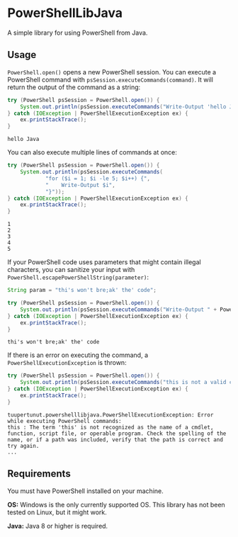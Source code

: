 # PowerShellLibJava

A simple library for using PowerShell from Java.

## Usage

`PowerShell.open()` opens a new PowerShell session. You can execute a PowerShell command with `psSession.executeCommands(command)`. It will return the output of the command as a string:
```java
try (PowerShell psSession = PowerShell.open()) {
    System.out.println(psSession.executeCommands("Write-Output 'hello Java'"));
} catch (IOException | PowerShellExecutionException ex) {
    ex.printStackTrace();
}
```
```
hello Java
```

You can also execute multiple lines of commands at once:
```java
try (PowerShell psSession = PowerShell.open()) {
    System.out.println(psSession.executeCommands(
            "for ($i = 1; $i -le 5; $i++) {",
            "    Write-Output $i",
            "}"));
} catch (IOException | PowerShellExecutionException ex) {
    ex.printStackTrace();
}
```
```
1
2
3
4
5
```

If your PowerShell code uses parameters that might contain illegal characters, you can sanitize your input with `PowerShell.escapePowerShellString(parameter)`:
```java
String param = "thi's won't bre;ak' the' code";

try (PowerShell psSession = PowerShell.open()) {
    System.out.println(psSession.executeCommands("Write-Output " + PowerShell.escapePowerShellString(param)));
} catch (IOException | PowerShellExecutionException ex) {
    ex.printStackTrace();
}
```
```
thi's won't bre;ak' the' code
```

If there is an error on executing the command, a `PowerShellExecutionException` is thrown:
```java
try (PowerShell psSession = PowerShell.open()) {
    System.out.println(psSession.executeCommands("this is not a valid command"));
} catch (IOException | PowerShellExecutionException ex) {
    ex.printStackTrace();
}
```
```
tuupertunut.powershelllibjava.PowerShellExecutionException: Error while executing PowerShell commands:
this : The term 'this' is not recognized as the name of a cmdlet, function, script file, or operable program. Check the spelling of the name, or if a path was included, verify that the path is correct and try again.
...
```

## Requirements

You must have PowerShell installed on your machine.

**OS:** Windows is the only currently supported OS. This library has not been tested on Linux, but it might work.

**Java:** Java 8 or higher is required.
